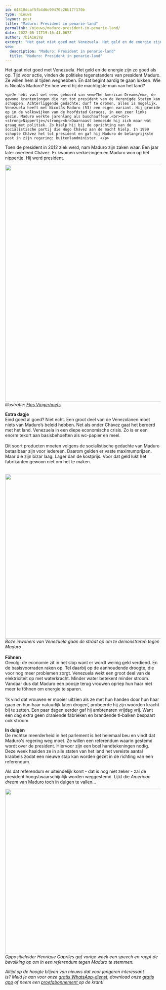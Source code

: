 ```yaml
---
id: 64810dcaf5fb4d6c90470c26b17f170b
type: nieuws
layout: post
title: "Maduro: President in penarie-land"
permalink: /nieuws/maduro-president-in-penarie-land/
date: 2022-05-11T19:16:41.067Z
author: 7biA1WiYB
excerpt: "Het gaat niet goed met Venezuela. Het geld en de energie zijn zo goed als op. Tijd voor actie, vinden de politieke tegenstanders van president Maduro. Ze willen hem al tijden weghebben. En dat begint aardig te gaan lukken. Wie is Nicolás Maduro? En hoe werd hij de machtigste man van het land?   "
seo:
  description: "Maduro: President in penarie-land"
  title: "Maduro: President in penarie-land"
---
```

Het gaat niet goed met Venezuela. Het geld en de energie zijn zo goed als op. Tijd voor actie, vinden de politieke tegenstanders van president Maduro. Ze willen hem al tijden weghebben. En dat begint aardig te gaan lukken. Wie is Nicolás Maduro? En hoe werd hij de machtigste man van het land?   

    <p>Je hebt vast wel eens gehoord van <em>The American Dream</em>, de gewone krantenjongen die het tot president van de Verenigde Staten kan schoppen. Achterliggende gedachte: durf te dromen, alles is mogelijk. Venezuela heeft met Nicolás Maduro (53) een eigen variant. Hij groeide op in de volkswijken van de hoofdstad Caracas, in een zeer links gezin. Maduro werkte jarenlang als buschauffeur.<br><br><strong>Nippertje</strong><br>Daarnaast bemoeide hij zich maar wát graag met politiek. Zo hielp hij bij de oprichting van de socialistische partij die Hugo Chávez aan de macht hielp. In 1999 schopte Chávez het tot president en gaf hij Maduro de belangrijkste post in zijn regering: buitenlandminister. </p>
<p>Toen de president in 2012 ziek werd, nam Maduro zijn zaken waar. Een jaar later overleed Chávez. Er kwamen verkiezingen en Maduro won op het nippertje. Hij werd president. </p>
<p><div class="media media-element-container media-default"><div id="file-20934" class="file file-image file-image-png">

        
  
  <div class="content">
    <img title="Flos Vingerhoets" height="765" width="687" style="font-size: 13.008px; line-height: 20.0063px;" class="media-element file-default" src="https://7dagen.netlify.app/sites/default/files/Screen%20Shot%202016-04-13%20at%2015.08.06_3.png" alt="">  </div>

  
</div>
</div><em>Illustratie: <a href="http://wp.flosimage.com/">Flos Vingerhoets</a></em>
<p><strong>Extra dagje</strong><br>Eind goed al goed? Niet echt. Een groot deel van de Venezolanen moet niets van Maduro’s beleid hebben. Net als onder Chávez gaat het beroerd met het land. Venezuela in een diepe economische crisis. Zo is er een enorm tekort aan basisbehoeften als wc-papier en meel.<br><br>Dit soort producten moeten volgens de socialistische gedachte van Maduro betaalbaar zijn voor iedereen. Daarom gelden er vaste maximumprijzen. Maar die zijn bizar laag. Lager dan de kostprijs. Voor dat geld lukt het fabrikanten gewoon niet om het te maken.<br><br><div class="media media-element-container media-default"><div id="file-20940" class="file file-image file-image-jpeg">

        
  
  <div class="content">
    <img title="ANP" height="532" width="800" class="media-element file-default" src="https://7dagen.netlify.app/sites/default/files/ANP-46766678.jpg" alt="">  </div>

  
</div>
</div><em>Boze inwoners van Venezuela gaan de straat op om te demonstreren tegen Maduro</em><br><br><strong>Föhnen</strong><br>Gevolg: de economie zit in het slop want er wordt weinig geld verdiend. En de basisvoorraden raken op. Tel daarbij op de aanhoudende droogte, die voor nog meer problemen zorgt. Venezuela wekt een groot deel van de elektriciteit op met waterkracht. Minder water betekent minder stroom. Vandaar dus dat Maduro een poosje terug vrouwen opriep hun haar niet meer te föhnen om energie te sparen.<br><br>‘Ik vind dat vrouwen er mooier uitzien als ze met hun handen door hun haar gaan en hun haar natuurlijk laten drogen’, probeerde hij zijn woorden kracht bij te zetten. Een paar dagen eerder gaf hij ambtenaren vrijdag vrij. Want een dag extra geen draaiende fabrieken en brandende tl-balken bespaart ook stroom. 
<p><strong>In duigen</strong><br>De rechtse meerderheid in het parlement is het helemaal beu en vindt dat Maduro's regering weg moet. Ze willen een referendum waarin gestemd wordt over de president. Hiervoor zijn een boel handtekeningen nodig. Deze week haalden ze in alle staten van het land het vereiste aantal krabbels zodat een nieuwe stap kan worden gezet in de richting van een referendum. </p>
<p>Als dat referendum er uiteindelijk komt - dat is nog niet zeker - zal de president hoogstwaarschijnlijk worden weggestemd. Lijkt die <em>American dream</em> van Maduro toch in duigen te vallen... </p>
<p><div class="media media-element-container media-default"><div id="file-20936" class="file file-image file-image-jpeg">

        
  
  <div class="content">
    <img title="ANP" height="533" width="800" style="font-size: 13.008px; line-height: 20.0063px;" class="media-element file-default" src="https://7dagen.netlify.app/sites/default/files/tegenstander.jpg" alt="">  </div>

  
</div>
</div><em>Oppositieleider Henrique Capriles gaf vorige week een speech en roept de bevolking op om in een referendum tegen Maduro te stemmen.</em>
<p><em>Altijd op de hoogte blijven van nieuws dat voor jongeren interessant is? Meld je aan voor onze <a href="https://7dagen.netlify.app/whatsapp">gratis WhatsApp-dienst</a>, download onze <a href="https://7dagen.netlify.app/app">gratis app</a> of neem een <a href="https://abonneren.sevendays.nl/abonneren/abonnementen/ae/artikel">proefabonnement </a>op de krant!</em></p>  
